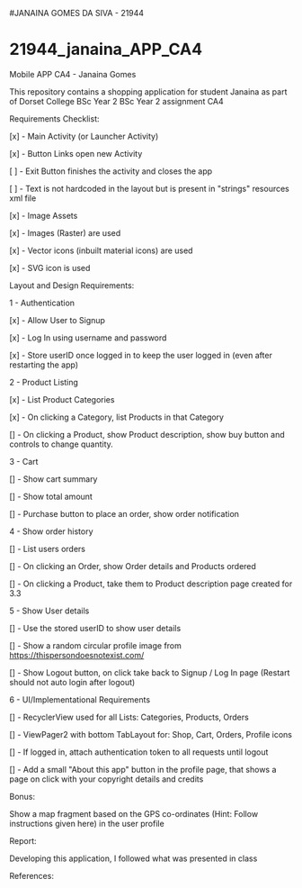#JANAINA GOMES DA SIVA - 21944
# 21944_janaina_APP_CA4
Mobile APP CA4 - Janaina Gomes


This repository contains a shopping application for student Janaina as part of Dorset College BSc Year 2 BSc Year 2 assignment CA4

Requirements Checklist:


[x] - Main Activity (or Launcher Activity)

[x] - Button Links open new Activity

[ ] - Exit Button finishes the activity and closes the app

[ ] - Text is not hardcoded in the layout but is present in "strings" resources xml file

[x] - Image Assets

[x] - Images (Raster) are used

[x] - Vector icons (inbuilt material icons) are used

[x] - SVG icon is used

Layout and Design Requirements:

1 - Authentication

[x] - Allow User to Signup

[x] - Log In using username and password

[x] - Store userID once logged in to keep the user logged in (even after restarting the app)


2 - Product Listing

[x] - List Product Categories

[x] - On clicking a Category, list Products in that Category

[] - On clicking a Product, show Product description, show buy button and controls to change quantity.


3 - Cart

[] - Show cart summary

[] - Show total amount

[] - Purchase button to place an order, show order notification


4 - Show order history

[] - List users orders

[] - On clicking an Order, show Order details and Products ordered

[] - On clicking a Product, take them to Product description page created for 3.3


5 - Show User details

[] - Use the stored userID to show user details

[] - Show a random circular profile image from https://thispersondoesnotexist.com/

[] - Show Logout button, on click take back to Signup / Log In page (Restart should not auto login after logout)


6 - UI/Implementational Requirements

[] - RecyclerView used for all Lists: Categories, Products, Orders

[] - ViewPager2 with bottom TabLayout for: Shop, Cart, Orders, Profile icons

[] - If logged in, attach authentication token to all requests until logout

[] - Add a small "About this app" button in the profile page, that shows a page on click with your copyright details and credits


Bonus:

Show a map fragment based on the GPS co-ordinates (Hint: Follow instructions given here) in the user profile

Report:

Developing this application, I followed what was presented in class 


References:
